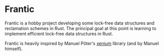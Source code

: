 # Frantic

Frantic is a hobby project developing some lock-free data structures
and reclamation schemes in Rust. The principal goal at this point is
learning to implement efficient lock-free data structures in Rust.

Frantic is heavily inspired by Manuel Pöter's
[xenium](https://github.com/mpoeter/xenium) library (and by Manuel
himself).
